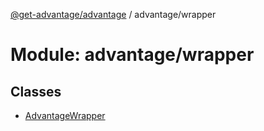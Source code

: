 [@get-advantage/advantage](../index.md) / advantage/wrapper

# Module: advantage/wrapper

## Classes

- [AdvantageWrapper](../classes/advantage_wrapper.AdvantageWrapper.md)
